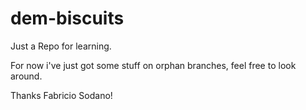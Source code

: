 # dem-biscuits
Just a Repo for learning.

For now i've just got some stuff on orphan branches, feel free to look around.

Thanks Fabricio Sodano!